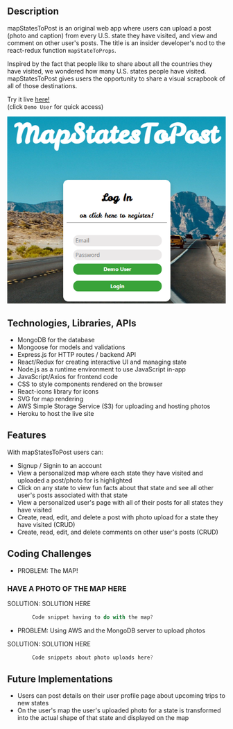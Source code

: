 ## Description

mapStatesToPost is an original web app where users can upload a post (photo and caption) from every U.S. state they have visited, and view and comment on other user's posts.  The title is an insider developer's nod to the react-redux function `mapStateToProps`.

Inspired by the fact that people like to share about all the countries they have visited, we wondered how many U.S. states people have visited.  mapStatesToPost gives users the opportunity to share a visual scrapbook of all of those destinations. 

Try it live [here!](https://mapstatestopost.herokuapp.com/#/)  
(click `Demo User` for quick access)

![splash](./frontend/public/mstpthumb.png)

## Technologies, Libraries, APIs

- MongoDB for the database
- Mongoose for models and validations
- Express.js for HTTP routes / backend API
- React/Redux for creating interactive UI and managing state
- Node.js as a runtime environment to use JavaScript in-app
- JavaScript/Axios for frontend code
- CSS to style components rendered on the browser
- React-icons library for icons
- SVG for map rendering
- AWS Simple Storage Service (S3) for uploading and hosting photos 
- Heroku to host the live site

## Features

With mapStatesToPost users can:

- Signup / Signin to an account
- View a personalized map where each state they have visited and uploaded a post/photo for is highlighted
- Click on any state to view fun facts about that state and see all other user's posts associated with that state
- View a personalized user's page with all of their posts for all states they have visited
- Create, read, edit, and delete a post with photo upload for a state they have visited (CRUD)
- Create, read, edit, and delete comments on other user's posts (CRUD)

## Coding Challenges

- PROBLEM: The MAP!  

### HAVE A PHOTO OF THE MAP HERE

SOLUTION:  SOLUTION HERE

```javascript
        Code snippet having to do with the map?
```

- PROBLEM: Using AWS and the MongoDB server to upload photos

SOLUTION: SOLUTION HERE

```javascript
        Code snippets about photo uploads here?
```

## Future Implementations

- Users can post details on their user profile page about upcoming trips to new states
- On the user's map the user's uploaded photo for a state is transformed into the actual shape of that state and displayed on the map
